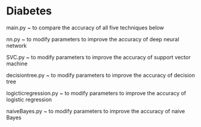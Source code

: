 # Diabetes
main.py ~ to compare the accuracy of all five techniques below

nn.py ~ to modify parameters to improve the accuracy of deep neural network

SVC.py ~ to modify parameters to improve the accuracy of support vector machine

decisiontree.py ~ to modify parameters to improve the accuracy of decision tree

logicticregression.py ~ to modify parameters to improve the accuracy of logistic regression

naiveBayes.py ~ to modify parameters to improve the accuracy of naive Bayes
